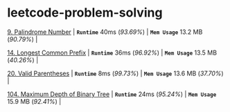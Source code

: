 # leetcode-problem-solving

[9. Palindrome Number](https://leetcode.com/problems/palindrome-number/) |
**`Runtime`** 40ms (*93.69%*) |
**`Mem Usage`** 13.2 MB (*90.79%*) |

[14. Longest Common Prefix](https://leetcode.com/problems/longest-common-prefix/) |
**`Runtime`** 36ms (*96.92%*) |
**`Mem Usage`** 13.5 MB (*40.26%*) |

[20. Valid Parentheses](https://leetcode.com/problems/valid-parentheses/) |
**`Runtime`** 8ms (*99.73%*) |
**`Mem Usage`** 13.6 MB (*37.70%*) |

[104. Maximum Depth of Binary Tree](https://leetcode.com/problems/maximum-depth-of-binary-tree/) |
**`Runtime`** 24ms (*95.24%*) |
**`Mem Usage`** 15.9 MB (*92.41%*) |


